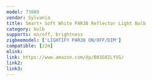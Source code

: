 ```yaml
---
model: 73889
vendor: Sylvania
title: Smart+ Soft White PAR38 Reflector Light Bulb
category: bulb
supports: on/off, brightness
zigbeemodel: ['LIGHTIFY PAR38 ON/OFF/DIM']
compatible: [z2m]
mlink: 
link: https://www.amazon.com/dp/B01G8ILYVG/
link2: 
link3: 
---
```

